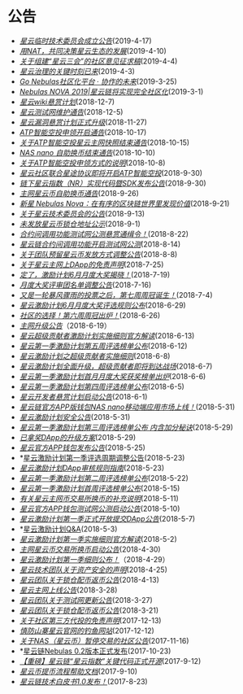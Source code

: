 # 公告

- *[星云临时技术委员会成立公告](https://blog.nebulas.io/2019/04/17/temporary-nebulas-technical-committee/)*(2019-4-17)
- *[用NAT，共同决策星云生态的发展](https://blog.nebulas.io/2019/04/10/together-lets-decide-the-future-of-the-nebulas-ecosystem/)*(2019-4-10)
- *[关于组建“星云三会”的社区意见征求稿](https://blog.nebulas.io/2019/04/04/%E5%85%B3%E4%BA%8E%E7%BB%84%E5%BB%BA%E6%98%9F%E4%BA%91%E4%B8%89%E4%BC%9A%E7%9A%84%E7%A4%BE%E5%8C%BA%E6%84%8F%E8%A7%81%E5%BE%81%E6%B1%82%E7%A8%BF/)*(2019-4-4)
- *[星云治理的关键时刻已来](https://mp.weixin.qq.com/s/DnEpbbC0EElE25iNEJEkkQ)*(2019-4-3)
- *[Go Nebulas社区化平台 · 协作的未来](https://blog.nebulas.io/2019/03/25/go-nebulas-the-future-of-collaboration/)*(2019-3-25)
- *[Nebulas NOVA 2019|星云链将实现完全社区化](https://mp.weixin.qq.com/s/rDmPCHmbPpkk6f8znZCUnA)*(2019-3-1)
- *[星云wiki悬赏计划](https://mp.weixin.qq.com/s/w5D5JOTy3YlTIeCFajXqTg)*(2018-12-7)
- *[星云测试网维护通告](https://mp.weixin.qq.com/s/XK0WyZFYHvtoqttDWgaqQg)*(2018-12-5)
- *[星云漏洞悬赏计划正式升级](https://mp.weixin.qq.com/s/MqrhfTiggklBx83KwzuXhg)*(2018-11-27)
- *[ATP智能空投申领开启通告](https://mp.weixin.qq.com/s/3AdjQa7G_1dVTY-XUoFgaA)*(2018-10-17)
- *[关于ATP智能空投星云主网快照结束通告](https://mp.weixin.qq.com/s/sijI15lAjUCoMB0PCKu5nw)*(2018-10-15)
- *[NAS nano 自助换币结束通告](https://mp.weixin.qq.com/s/en5_rZ3xpd8ZIS7LR4VCJw)*(2018-10-10)
- *[关于ATP智能空投申领方式的说明](https://mp.weixin.qq.com/s/3JAbnBmY66Gmf5i3O46UNQ)*(2018-10-8)
- *[星云社区联合星途协议即将开启ATP智能空投](https://mp.weixin.qq.com/s/43_CpQ2h2LNTQ5YTrLAHfw)*(2018-9-30)
- *[链下星云指数（NR）实现代码暨SDK发布公告](https://mp.weixin.qq.com/s/P4aXYFbWinaI-13BRmqCCg)*(2018-9-30)
- *[主网星云币自助换币通告](https://mp.weixin.qq.com/s/fsxF6ChnV9JhqmyI6KdbBg)*(2018-9-26)
- *[新星 Nebulas Nova：在有序的区块链世界里发现价值](https://mp.weixin.qq.com/s/4pLrGXRo5-m3S1gbHz86Cg)*(2018-9-21)
- *[关于星云技术委员会的公告](https://mp.weixin.qq.com/s/TYmlqrHXpqCNc432plfT2A)*(2018-9-13)
- *[未发放星云币锁仓地址公示](https://mp.weixin.qq.com/s/Plu2liej0aBXAXm_PoA-BA)*(2018-9-1)
- *[合约间调用功能测试网公测悬赏通缉令！](https://mp.weixin.qq.com/s/qVsPol3yhT1fFr6TrR1Q8w)*(2018-8-22)
- *[星云链合约间调用功能开启测试网公测](https://mp.weixin.qq.com/s/wJ9YBAMyWxVY7dT7AXZ6-w)*(2018-8-14)
- *[关于团队预留星云币发放方式调整公告](https://mp.weixin.qq.com/s/Ia_PkcTUyhicEdEO6l6qSA)*(2018-8-8)
- *[关于星云主网上DApp的免责声明](https://mp.weixin.qq.com/s/CU85S40If6ZXNl9qqzcdVA)*(2018-7-25)
- *[定了，激励计划6月月度大奖揭晓！](https://mp.weixin.qq.com/s/2qX8GEHPAleIdf3wrNd-WA)*(2018-7-19)
- *[月度大奖评审团名单调整公告](https://mp.weixin.qq.com/s/vnG7SzgLZPbyazGbbdyvVw)*(2018-7-16)
- *[又是一轮暴风骤雨的投票之后，第七周周冠诞生！](https://mp.weixin.qq.com/s/mFXAa_2HtgoY4gDKdpJ2EA)*(2018-7-4)
- *[星云激励计划6月月度大奖评选规则公布](https://mp.weixin.qq.com/s/cVBaXi5k7mWpCma5yHKn0w)*(2018-6-29)
- *[社区的选择！第六周周冠出炉！](https://mp.weixin.qq.com/s/vlFyuv-RFkfp9xWkUsWWQA)*(2018-6-26)
- *[主网升级公告](https://mp.weixin.qq.com/s/tFd8a6KH74tTHgdk-itfRQ)*（2018-6-19）
- *[星云超级贡献者激励计划实施细则官方解读](https://mp.weixin.qq.com/s/1lPrqhshwnEWLq2fisnEEw)*(2018-6-13)
- *[星云第一季激励计划第五周评选榜单公布](https://mp.weixin.qq.com/s/qXqet2KahQSkPaOc-P-T-w)*(2018-6-12)
- *[星云激励计划之超级贡献者实施细则](https://mp.weixin.qq.com/s/4gZiqIzCSax2mlGiak7FPA)*(2018-6-8)
- *[星云激励计划全面升级，超级贡献者即将到达战场](https://mp.weixin.qq.com/s/2BRqwCcAtheC3TJ4D8c6dA)*(2018-6-7)
- *[星云第一季激励计划首月月度大奖获奖榜单出炉](https://mp.weixin.qq.com/s/8Xbk0_GXE0cAHPYCIptetQ)*(2018-6-6)
- *[星云第一季激励计划第四周评选榜单公布](https://mp.weixin.qq.com/s/bP_J2EGEOGsuRRstKPsPQA)*(2018-6-5)
- *[星云开发者悬赏计划启动公告](https://mp.weixin.qq.com/s/OwkhlhOsKXbBWU4juY6riQ)*(2018-6-1)
- *[星云链官方APP版钱包NAS nano移动端应用市场上线！](https://mp.weixin.qq.com/s/GVis2BvWOn0x2oTQSAqmQg)*(2018-5-31)
- *[星云激励计划安全公告](https://mp.weixin.qq.com/s/bWmh5BRRx1qjUp-wJrXSTw)*(2018-5-31)
- *[星云第一季激励计划第三周评选榜单公布 内含加分秘诀](https://mp.weixin.qq.com/s/mspyU2DRENyonDA67VF40A)*(2018-5-29)
- *[已拿奖DApp的升级方案](https://mp.weixin.qq.com/s/MdVZ-iVc5ZNChp1RzDpzsw)*(2018-5-29)
- *[星云官方APP钱包发布公告](https://mp.weixin.qq.com/s/XyWuc3ahCBNdvaPyw7OG4A)*(2018-5-25)
- *[星云激励计划第一季评选周期调整公告](https://mp.weixin.qq.com/s/38XWU3YvVNo5DS6ekBIasg)(2018-5-23)
- *[星云激励计划DApp审核规则指南](https://mp.weixin.qq.com/s/33WR5ZM9TdfqQ1_5QrOKYA)*(2018-5-23)
- *[星云第一季激励计划第二周评选榜单公布](https://mp.weixin.qq.com/s/Tk5FaWvd76-4jNMGSmuDHg)*(2018-5-22)
- *[星云第一季激励计划首周评选榜单公布](https://mp.weixin.qq.com/s/RYPesMafzuE28brN2T0JMQ)*(2018-5-15)
- *[有关星云主网币交易所换币的补充说明](https://mp.weixin.qq.com/s/ad8kurtNFbFXIFg_vxBblw)*(2018-5-11)
- *[星云官方APP钱包测试网公测启动公告](https://mp.weixin.qq.com/s/RTepBAdJnrm-ImWRMnC6kQ)*(2018-5-10)
- *[星云激励计划第一季正式开放提交DApp公告](https://mp.weixin.qq.com/s/ej9NX4RayBFv3CjWcxfDsw)*(2018-5-7)
- *[星云激励计划Q&A](https://mp.weixin.qq.com/s/UZaL-pHG4CfGxEWc97UcRw)(2018-5-3)
- *[星云激励计划第一季实施细则官方解读](https://mp.weixin.qq.com/s/ADGeu_f5RTn7eX4mTxHi3g)*(2018-5-2)
- *[主网星云币交易所换币启动公告](https://mp.weixin.qq.com/s/vpZjH1vLm9B3fw8qyf3bsw)*(2018-4-30)
- *[星云激励计划第一季细则公布！](https://mp.weixin.qq.com/s/iaP3IUo3oG28gDYquBXXgA)*（2018-4-29）
- *[星云技术团队关于资产安全的声明](https://mp.weixin.qq.com/s/6xny4RFNS7HF3NtLc_4WtA)*(2018-4-25)
- *[星云团队关于锁仓配币返币公告](https://mp.weixin.qq.com/s/kRU3v9YTxm17M_V32cTlmg)*(2018-4-13)
- *[星云主网上线公告](https://mp.weixin.qq.com/s/YFmX3tvZ5WeM6LC6EKy-kw)*(2018-3-28)
- *[星云团队关于测试网更新公告](https://mp.weixin.qq.com/s/mkvjDBJJQskEGJ1gkQCp4Q)*(2018-3-27)
- *[星云团队关于锁仓配币返币公告](https://mp.weixin.qq.com/s/mkvjDBJJQskEGJ1gkQCp4Q)*(2018-3-21)
- *[关于社区第三方代投的免责声明](https://mp.weixin.qq.com/s/kyTbhK2Iq-gAGBVdeDWZCQ)*(2017-12-13)
- *[慎防山寨星云官网的钓鱼网站](https://mp.weixin.qq.com/s/TQq2hXofEUw_hX7hBQGPQQ)*(2017-12-12)
- *[关于NAS（星云币）暂停交易的社区公告](https://mp.weixin.qq.com/s/QLxAdbwM0t28O4TN7hEDhQ)*(2017-11-16)
- *[星云链Nebulas 0.2版本正式发布](https://mp.weixin.qq.com/s/RN7gnIJrqJMFJ18nehwTsw)(2017-10-23)
- *[【重磅】星云链“星云指数”关键代码正式开源](https://mp.weixin.qq.com/s/oHcskcYDLQBLr8-AvcPlQA)*(2017-9-12)
- *[星云币提币流程帮助文档](https://mp.weixin.qq.com/s/tlvtpvPZtfgAZfUwewauQQ)*(2017-9-10)
- *[星云链技术白皮书1.0发布！](https://mp.weixin.qq.com/s/8HOqMe0Jyo-s7FIuP_3HTA)*(2017-8-23)


